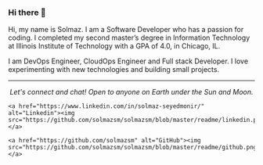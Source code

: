 ### Hi there 👋
Hi, my name is Solmaz. I am a Software Developer who has a passion for coding. I completed my second master’s degree in Information Technology at Illinois Institute of Technology with a GPA of 4.0, in Chicago, IL.

I am DevOps Engineer, CloudOps Engineer and Full stack Developer. I love experimenting with new technologies and building small projects.
<hr>
<p align="center">
  <i>Let's connect and chat! Open to anyone on Earth under the Sun and Moon.</i>
<p align="center">
    
    <a href="https://www.linkedin.com/in/solmaz-seyedmonir/" alt="Linkedin"><img src="https://github.com/solmazsm/solmazsm/blob/master/readme/linkedin.png"></a>
   
    <a href="https://github.com/solmazsm" alt="GitHub"><img src="https://github.com/solmazsm/solmazsm/blob/master/readme/github.png"></a>
    
</p>
  
</p>

<!--
**solmazsm/solmazsm** is a ✨ _special_ ✨ repository because its `README.md` (this file) appears on your GitHub profile.

Here are some ideas to get you started:

- 🔭 I’m currently working on ...
- 🌱 I’m currently learning ...
- 👯 I’m looking to collaborate on ...
- 🤔 I’m looking for help with ...
- 💬 Ask me about ...
- 📫 How to reach me: ...
- 😄 Pronouns: ...
- ⚡ Fun fact: ...
-->


